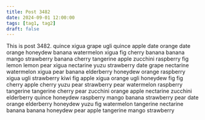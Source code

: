 ```yaml
---
title: Post 3482
date: 2024-09-01 12:00:00
tags: [tag1, tag2]
draft: false
---
```

This is post 3482.
quince
xigua
grape
ugli
quince
apple
date
orange
date
orange
honeydew
banana
watermelon
xigua
fig
cherry
banana
banana
mango
strawberry
banana
cherry
tangerine
apple
zucchini
raspberry
fig
lemon
lemon
pear
xigua
nectarine
yuzu
strawberry
date
grape
nectarine
watermelon
xigua
pear
banana
elderberry
honeydew
orange
raspberry
xigua
ugli
strawberry
kiwi
fig
apple
xigua
orange
ugli
honeydew
fig
fig
cherry
apple
cherry
yuzu
pear
strawberry
pear
watermelon
raspberry
tangerine
tangerine
cherry
pear
zucchini
orange
apple
nectarine
zucchini
elderberry
quince
honeydew
raspberry
mango
banana
strawberry
pear
date
orange
elderberry
honeydew
yuzu
fig
watermelon
tangerine
nectarine
banana
banana
honeydew
pear
apple
tangerine
mango
strawberry
